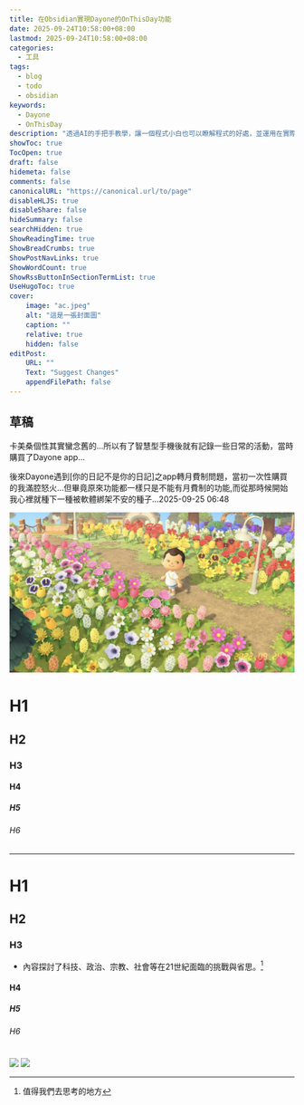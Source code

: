 ```yaml
---
title: 在Obsidian實現Dayone的OnThisDay功能
date: 2025-09-24T10:58:00+08:00
lastmod: 2025-09-24T10:58:00+08:00
categories:
  - 工具
tags:
  - blog
  - todo
  - obsidian 
keywords:
  - Dayone
  - OnThisDay
description: "透過AI的手把手教學，讓一個程式小白也可以瞭解程式的好處，並運用在實際生活上。"
showToc: true
TocOpen: true
draft: false
hidemeta: false
comments: false
canonicalURL: "https://canonical.url/to/page"
disableHLJS: true
disableShare: false
hideSummary: false
searchHidden: true
ShowReadingTime: true
ShowBreadCrumbs: true
ShowPostNavLinks: true
ShowWordCount: true
ShowRssButtonInSectionTermList: true
UseHugoToc: true
cover:
    image: "ac.jpeg"
    alt: "這是一張封面圖"
    caption: ""
    relative: true
    hidden: false
editPost:
    URL: ""
    Text: "Suggest Changes"
    appendFilePath: false
---
```


## 草稿

卡美桑個性其實蠻念舊的...所以有了智慧型手機後就有記錄一些日常的活動，當時購買了Dayone app...

後來Dayone遇到[你的日記不是你的日記]之app轉月費制問題，當初一次性購買的我滿腔怒火…但畢竟原來功能都一樣只是不能有月費制的功能,而從那時候開始我心裡就種下一種被軟體綁架不安的種子…2025-09-25 06:48

![](ac.jpeg)

# H1
## H2

### H3
#### H4
##### H5
###### H6

---

# H1
## H2
### H3

- 內容探討了科技、政治、宗教、社會等在21世紀面臨的挑戰與省思。[^1]

#### H4
##### H5
###### H6

# 
![](/img/21.jpg)
![](/img/test.jpg)


[^1]: 值得我們去思考的地方